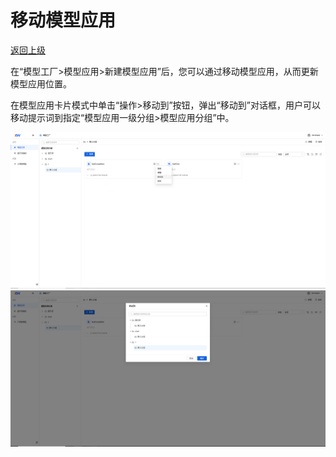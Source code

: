 # 移动模型应用

[返回上级](../quick_start_mf.md#操作指引)

在“模型工厂>模型应用>新建模型应用”后，您可以通过移动模型应用，从而更新模型应用位置。

在模型应用卡片模式中单击“操作>移动到”按钮，弹出“移动到”对话框，用户可以移动提示词到指定“模型应用一级分组>模型应用分组”中。

![avatar](../assets/moveModelApp.png)
![avatar](../assets/moveModelAppConfig.png)
